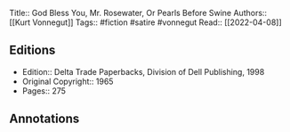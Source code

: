 Title:: God Bless You, Mr. Rosewater, Or Pearls Before Swine
Authors:: [[Kurt Vonnegut]]
Tags:: #fiction #satire #vonnegut 
Read:: [[2022-04-08]]

## Editions
- Edition:: Delta Trade Paperbacks, Division of Dell Publishing, 1998
- Original Copyright:: 1965
- Pages:: 275

## Annotations
